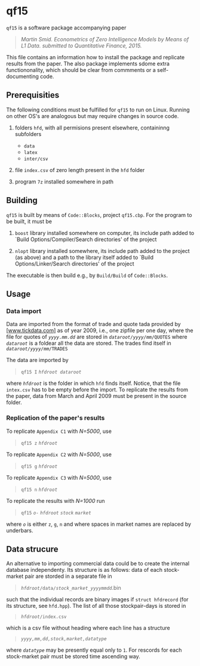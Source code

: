 # qf15

`qf15` is a software package accompanying paper 

> *Martin Smid. Econometrics of Zero Intelligence Models by Means of L1 Data. submitted to Quantitative Finance, 2015.* 

This file contains an information how to install the package and replicate results from the paper. The also package implements sdome extra functiononality, which should be clear from commments or a self-documenting code.

##  Prerequisities

The following conditions must be fulfilled for `qf15` to run on Linux. Running on other OS's are analogous but may require changes in source code.


1. folders `hfd`, with all permisions present elsewhere, containinng subfolders
	* `data`
	* `latex`
	* `inter/csv` 

2. file `index.csv` of zero length present in the `hfd` folder

3. program `7z` installed somewhere in path

## Building

`qf15` is built by means of `Code::Blocks`, project `qf15.cbp`. For the program to be built, it must be

1. `boost` library installed somewhere on computer, its include path added to `Build Options/Compiler/Search directories' of the project

2. `nlopt` library installed somewhere, its include path added to the project (as above) and a path to the library itself added to `Build Options/Linker/Search directories' of the project

The executable is then build e.g., by `Build/Build` of `Code::Blocks`.

## Usage

### Data import

Data are imported from the format of trade and quote tada provided by [www.tickdata.com] as of year 2009, i.e., one zipfile per one day, where the file for quotes of *`yyyy.mm.dd`* are stored in *`dataroot/yyyy/mm`*`/QUOTES` where *`dataroot`* is a foldear all the data are stored. The trades find itself in *`dataroot/yyyy/mm`*`/TRADES`

The data are imported by 

> `qf15 I`  *`hfdroot dataroot`* 

where *`hfdroot`* is the folder in which `hfd` finds itself. Notice, that the file `intex.csv` has to be empty before the import. To replicate the results from the paper, data from March and April 2009 must be present in the source folder.

### Replication of the paper's results

To replicate `Appendix C1` with *N=5000*, use

> `qf15 z` *`hfdroot`*

To replicate `Appendix C2` with *N=5000*, use

> `qf15 g` *`hfdroot`*

To replicate `Appendix C3` with *N=5000*, use

> `qf15 n` *`hfdroot`*

To replicate the results with *N=1000* run

> `qf15` *`o`*`-` *`hfdroot`* *`stock`* *`market`*

where *`o`* is either `z`, `g`, `n` and where spaces in market names are replaced by underbars.

## Data strucure

An alternative to importing commercial data could be to create the internal database independenty. Its structure is as follows: data of each stock-market pair are storded in a separate file in 

> *`hfdroot`*`/data/`*`stock`*`_`*`market`*`_`*`yyyymmdd`*.bin

such that the individual records are binary images if `struct hfdrecord` (for its structure, see `hfd.hpp`). 
The list of all those stockpair-days is stored in 

> *`hfdroot`*`/index.csv`

which is a csv file without heading where each line has a structure

> *`yyyy,mm,dd,stock,market,datatype`*

where *`datatype`* may be presently equal only to `1`. For rescords for each stock-market pair must be stored time ascending way.
 




